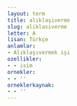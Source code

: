 ```yaml
---
layout: term
title: alıklaşıverme
slug: aliklasiverme
letter: A
lisan: Türkçe
anlamlar:
- Alıklaşıvermek işi
ozellikler:
- - isim
ornekler:
- - ''
orneklerkaynak:
- - ''
---
```

